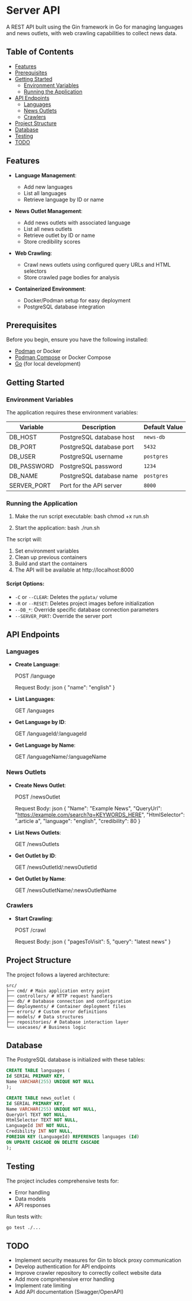 # Server API

A REST API built using the Gin framework in Go for managing languages and news outlets, with web crawling capabilities
to collect news data.

## Table of Contents

- [Features](#features)
- [Prerequisites](#prerequisites)
- [Getting Started](#getting-started)
    - [Environment Variables](#environment-variables)
    - [Running the Application](#running-the-application)
- [API Endpoints](#api-endpoints)
    - [Languages](#languages)
    - [News Outlets](#news-outlets)
    - [Crawlers](#crawlers)
- [Project Structure](#project-structure)
- [Database](#database)
- [Testing](#testing)
- [TODO](#todo)

## Features

- **Language Management**:
    - Add new languages
    - List all languages
    - Retrieve language by ID or name

- **News Outlet Management**:
    - Add news outlets with associated language
    - List all news outlets
    - Retrieve outlet by ID or name
    - Store credibility scores

- **Web Crawling**:
    - Crawl news outlets using configured query URLs and HTML selectors
    - Store crawled page bodies for analysis

- **Containerized Environment**:
    - Docker/Podman setup for easy deployment
    - PostgreSQL database integration

## Prerequisites

Before you begin, ensure you have the following installed:

- [Podman](https://podman.io/) or Docker
- [Podman Compose](https://github.com/containers/podman-compose/) or Docker Compose
- [Go](https://golang.org/doc/install) (for local development)

## Getting Started

### Environment Variables

The application requires these environment variables:

| Variable    | Description              | Default Value |
|-------------|--------------------------|---------------|
| DB_HOST     | PostgreSQL database host | `news-db`     |
| DB_PORT     | PostgreSQL database port | `5432`        |
| DB_USER     | PostgreSQL username      | `postgres`    |
| DB_PASSWORD | PostgreSQL password      | `1234`        |
| DB_NAME     | PostgreSQL database name | `postgres`    |
| SERVER_PORT | Port for the API server  | `8000`        |

### Running the Application

1. Make the run script executable:
   bash
   chmod +x run.sh

2. Start the application:
   bash
   ./run.sh

The script will:

1. Set environment variables
2. Clean up previous containers
3. Build and start the containers
4. The API will be available at http://localhost:8000

#### Script Options:

- `-C` or `--CLEAR`: Deletes the `pgdata/` volume
- `-R` or `--RESET`: Deletes project images before initialization
- `--DB_*`: Override specific database connection parameters
- `--SERVER_PORT`: Override the server port

## API Endpoints

### Languages

- **Create Language**:

  POST /language

  Request Body:
  json
  {
  "name": "english"
  }

- **List Languages**:

  GET /languages

- **Get Language by ID**:

  GET /languageId/:languageId

- **Get Language by Name**:

  GET /languageName/:languageName

### News Outlets

- **Create News Outlet**:

  POST /newsOutlet

  Request Body:
  json
  {
  "Name": "Example News",
  "QueryUrl": "https://example.com/search?q=KEYWORDS_HERE",
  "HtmlSelector": ".article a",
  "language": "english",
  "credibility": 80
  }

- **List News Outlets**:

  GET /newsOutlets

- **Get Outlet by ID**:

  GET /newsOutletId/:newsOutletId

- **Get Outlet by Name**:

  GET /newsOutletName/:newsOutletName

### Crawlers

- **Start Crawling**:

  POST /crawl

  Request Body:
  json
  {
  "pagesToVisit": 5,
  "query": "latest news"
  }

## Project Structure

The project follows a layered architecture:

```
src/
├── cmd/ # Main application entry point
├── controllers/ # HTTP request handlers
├── db/ # Database connection and configuration
├── deployments/ # Container deployment files
├── errors/ # Custom error definitions
├── models/ # Data structures
├── repositories/ # Database interaction layer
└── usecases/ # Business logic
```

## Database

The PostgreSQL database is initialized with these tables:

```sql
CREATE TABLE languages (
Id SERIAL PRIMARY KEY,
Name VARCHAR(255) UNIQUE NOT NULL
);

CREATE TABLE news_outlet (
Id SERIAL PRIMARY KEY,
Name VARCHAR(255) UNIQUE NOT NULL,
QueryUrl TEXT NOT NULL,
HtmlSelector TEXT NOT NULL,
LanguageId INT NOT NULL,
Credibility INT NOT NULL,
FOREIGN KEY (LanguageId) REFERENCES languages (Id)
ON UPDATE CASCADE ON DELETE CASCADE
);
```

## Testing

The project includes comprehensive tests for:

- Error handling
- Data models
- API responses

Run tests with:
```bash
go test ./...
```

## TODO

- Implement security measures for Gin to block proxy communication
- Develop authentication for API endpoints
- Improve crawler repository to correctly collect website data
- Add more comprehensive error handling
- Implement rate limiting
- Add API documentation (Swagger/OpenAPI)